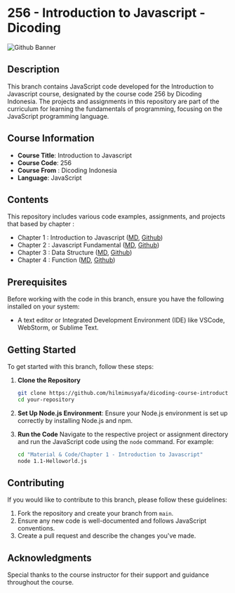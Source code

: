 # 256 - Introduction to Javascript - Dicoding

![Github Banner](https://hackmd.io/_uploads/ryl_unO_C.png)

## Description

This branch contains JavaScript code developed for the Introduction to Javascript course, designated by the course code 256 by Dicoding Indonesia. The projects and assignments in this repository are part of the curriculum for learning the fundamentals of programming, focusing on the JavaScript programming language.

## Course Information

- **Course Title**: Introduction to Javascript
- **Course Code**: 256
- **Course From** : Dicoding Indonesia
- **Language**: JavaScript

## Contents

This repository includes various code examples, assignments, and projects that based by chapter : 

- Chapter 1 : Introduction to Javascript ([MD](https://hackmd.io/@hilmimusyafa/S1OhfX9vA), [Github](https://github.com/hilmimusyafa/dicoding-course-introductiontojavascript/tree/main/Material%20%26%20Code/Chapter%201%20-%20Introduction%20to%20Javascript))
- Chapter 2 : Javascript Fundamental ([MD](https://hackmd.io/@hilmimusyafa/H1qOHQ5vA), [Github](https://github.com/hilmimusyafa/dicoding-course-introductiontojavascript/tree/main/Material%20%26%20Code/Chapter%202%20-%20Javascript%20Fundamental))
- Chapter 3 : Data Structure ([MD](https://hackmd.io/@hilmimusyafa/B1mFvqCP0), [Github](https://github.com/hilmimusyafa/dicoding-course-introductiontojavascript/tree/main/Material%20%26%20Code/Chapter%203%20-%20Data%20Structure))
- Chapter 4 : Function ([MD](https://hackmd.io/@hilmimusyafa/rye_yT4dR), [Github](https://github.com/hilmimusyafa/dicoding-course-introductiontojavascript/tree/main/Material%20%26%20Code/Chapter%204%20-%20Function))

## Prerequisites

Before working with the code in this branch, ensure you have the following installed on your system:

<!-- - [Node.js](https://nodejs.org/) (latest LTS version recommended) -->
- A text editor or Integrated Development Environment (IDE) like VSCode, WebStorm, or Sublime Text.

## Getting Started

To get started with this branch, follow these steps:

1. **Clone the Repository**
    ```bash
    git clone https://github.com/hilmimusyafa/dicoding-course-introductiontojavascript
    cd your-repository
    ```

2. **Set Up Node.js Environment**:
    Ensure your Node.js environment is set up correctly by installing Node.js and npm.

3. **Run the Code**
    Navigate to the respective project or assignment directory and run the JavaScript code using the `node` command. For example:
    ```bash
    cd "Material & Code/Chapter 1 - Introduction to Javascript"
    node 1.1-Helloworld.js
    ```

## Contributing

If you would like to contribute to this branch, please follow these guidelines:

1. Fork the repository and create your branch from `main`.
2. Ensure any new code is well-documented and follows JavaScript conventions.
3. Create a pull request and describe the changes you've made.

## Acknowledgments

Special thanks to the course instructor for their support and guidance throughout the course.
